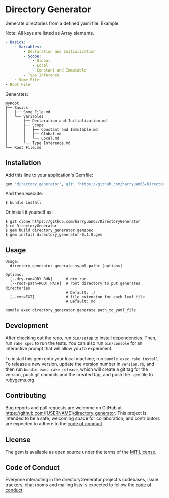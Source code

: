# Directory Generator

Generate directories from a defined yaml file. Example:

Note: All keys are listed as Array elements.

```yaml
- Basics:
    - Variables:
        - Declaration and Initialization
        - Scope:
            - Global
            - Local
            - Constant and Immutable
        - Type Inference
    - Some File
- Root File
```

Generates:

```
MyRoot
├── Basics
│   ├── Some File.md
│   └── Variables
│       ├── Declaration and Initialization.md
│       ├── Scope
│       │   ├── Constant and Immutable.md
│       │   ├── Global.md
│       │   └── Local.md
│       └── Type Inference.md
└── Root File.md
```

## Installation

Add this line to your application's Gemfile:

```ruby
gem 'directory_generator', git: "https://github.com/harryuan65/DirectoryGenerator"
```

And then execute:

    $ bundle install

Or install it yourself as:

    $ git clone https://github.com/harryuan65/DirectoryGenerator
    $ cd DirectoryGenerator
    $ gem build directory_generator.gemspec
    $ gem install directory_generator-0.1.0.gem

## Usage

```
Usage:
  directory_generator generate <yaml_path> [options]

Options:
  [--dry-run=DRY_RUN]      # dry run
  [--root-path=ROOT_PATH]  # root directory to put generates directories
                           # Default: ./
  [--ext=EXT]              # file extension for each leaf file
                           # Default: md
```

```bash
bundle exec directory_generator generate path_to_yaml_file
```

## Development

After checking out the repo, run `bin/setup` to install dependencies. Then, run `rake spec` to run the tests. You can also run `bin/console` for an interactive prompt that will allow you to experiment.

To install this gem onto your local machine, run `bundle exec rake install`. To release a new version, update the version number in `version.rb`, and then run `bundle exec rake release`, which will create a git tag for the version, push git commits and the created tag, and push the `.gem` file to [rubygems.org](https://rubygems.org).

## Contributing

Bug reports and pull requests are welcome on GitHub at https://github.com/[USERNAME]/directory_generator. This project is intended to be a safe, welcoming space for collaboration, and contributors are expected to adhere to the [code of conduct](https://github.com/[USERNAME]/directory_generator/blob/main/CODE_OF_CONDUCT.md).

## License

The gem is available as open source under the terms of the [MIT License](https://opensource.org/licenses/MIT).

## Code of Conduct

Everyone interacting in the directoryGenerator project's codebases, issue trackers, chat rooms and mailing lists is expected to follow the [code of conduct](https://github.com/[USERNAME]/directory_generator/blob/main/CODE_OF_CONDUCT.md).
